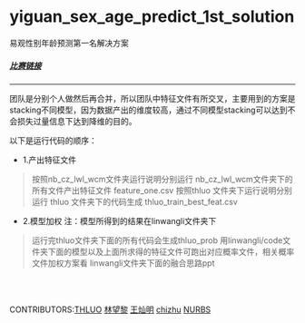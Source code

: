 # yiguan_sex_age_predict_1st_solution 
易观性别年龄预测第一名解决方案

##### [比赛链接](https://www.tinymind.cn/competitions/43)
--------

团队是分别个人做然后再合并，所以团队中特征文件有所交叉，主要用到的方案是stacking不同模型，因为数据产出的维度较高，通过不同模型stacking可以达到不会损失过量信息下达到降维的目的。

以下是运行代码的顺序：

* 1.产出特征文件 

> 按照nb_cz_lwl_wcm文件夹运行说明分别运行 nb_cz_lwl_wcm文件夹下的所有文件产出特征文件 feature_one.csv
> 按照thluo 文件夹下运行说明分别运行 thluo 文件夹下的代码生成 thluo_train_best_feat.csv

* 2.模型加权
注：模型所得到的结果在linwangli文件夹下

> 运行完thluo文件夹下面的所有代码会生成thluo_prob
> 用linwangli/code文件夹下面的模型以及上面所求得的特征文件可跑出对应概率文件，相关概率文件加权方案看 linwangli文件夹下面的融合思路ppt

<br>
<br>

CONTRIBUTORS:[THLUO](https://thluo)   [林望黎](https://lwl)   [王灿明](https://wcm)   [chizhu](https://github.com/chizhu) [NURBS](github.com/NURBS)






